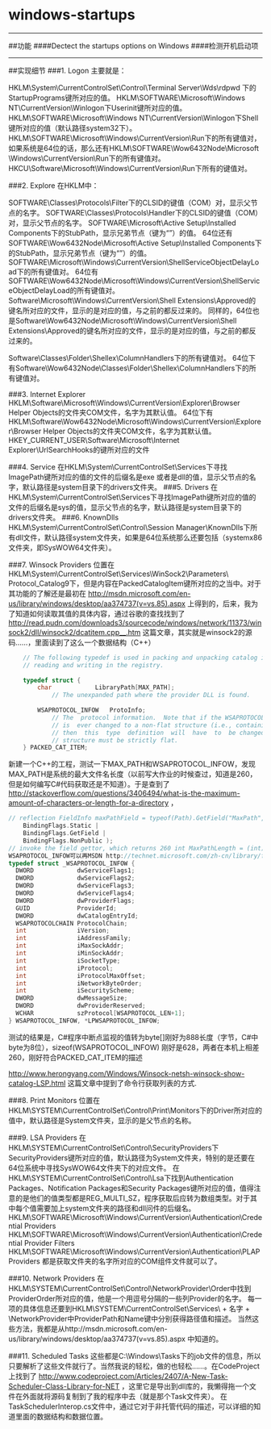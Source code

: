 # windows-startups
* * *
##功能
####Dectect the startups options on Windows
####检测开机启动项
* * *
##实现细节
###1.    Logon
主要就是：

HKLM\System\CurrentControlSet\Control\Terminal Server\Wds\rdpwd
下的StartupPrograms键所对应的值。
HKLM\SOFTWARE\Microsoft\Windows NT\CurrentVersion\Winlogon下Userinit键所对应的值。
HKLM\SOFTWARE\Microsoft\Windows NT\CurrentVersion\Winlogon下Shell键所对应的值（默认路径system32下）。
HKLM\SOFTWARE\Microsoft\Windows\CurrentVersion\Run下的所有键值对，如果系统是64位的话，那么还有HKLM\SOFTWARE\Wow6432Node\Microsoft \Windows\CurrentVersion\Run下的所有键值对。
HKCU\Software\Microsoft\Windows\CurrentVersion\Run下所有的键值对。

###2.	Explore
在HKLM中：

SOFTWARE\Classes\Protocols\Filter下的CLSID的键值（COM）对，显示父节点的名字。
SOFTWARE\Classes\Protocols\Handler下的CLSID的键值（COM）对，显示父节点的名字。
SOFTWARE\Microsoft\Active Setup\Installed Components下的StubPath，显示兄弟节点（键为“”）的值。
64位还有SOFTWARE\Wow6432Node\Microsoft\Active Setup\Installed Components下的StubPath，显示兄弟节点（键为“”）的值。
SOFTWARE\Microsoft\Windows\CurrentVersion\ShellServiceObjectDelayLoad下的所有键值对。
64位有SOFTWARE\Wow6432Node\Microsoft\Windows\CurrentVersion\ShellServiceObjectDelayLoad的所有键值对。
Software\Microsoft\Windows\CurrentVersion\Shell Extensions\Approved的键名所对应的文件，显示的是对应的值，与之前的都反过来的。
同样的，64位也是Software\Wow6432Node\Microsoft\Windows\CurrentVersion\Shell Extensions\Approved的键名所对应的文件，显示的是对应的值，与之前的都反过来的。

Software\Classes\Folder\Shellex\ColumnHandlers下的所有键值对。
64位下有Software\Wow6432Node\Classes\Folder\Shellex\ColumnHandlers下的所有键值对。

###3.	Internet Explorer
HKLM\Software\Microsoft\Windows\CurrentVersion\Explorer\Browser Helper Objects的文件夹COM文件，名字为其默认值。
64位下有HKLM\Software\Wow6432Node\Microsoft\Windows\CurrentVersion\Explorer\Browser Helper Objects的文件夹COM文件，名字为其默认值。
HKEY_CURRENT_USER\Software\Microsoft\Internet Explorer\UrlSearchHooks的键所对应的文件

###4.	Service
在HKLM\System\CurrentControlSet\Services下寻找ImagePath键所对应的值的文件的后缀名是exe 或者是dll的值，显示父节点的名字，默认路径是system目录下的drivers文件夹。
###5.	Drivers
在HKLM\System\CurrentControlSet\Services下寻找ImagePath键所对应的值的文件的后缀名是sys的值，显示父节点的名字，默认路径是system目录下的drivers文件夹。
###6.	KnownDlls
HKLM\System\CurrentControlSet\Control\Session Manager\KnownDlls下所有dll文件，默认路径system文件夹，如果是64位系统那么还要包括（systemx86文件夹，即SysWOW64文件夹）。

###7.	Winsock Providers
位置在HKLM\System\CurrentControlSet\Services\WinSock2\Parameters\ Protocol_Catalog9下，但是内容在PackedCatalogItem键所对应的之当中。对于其功能的了解还是最初在
http://msdn.microsoft.com/en-us/library/windows/desktop/aa374737(v=vs.85).aspx
上得到的，后来，我为了知道如何读取其值的具体内容，通过谷歌的查找找到了
http://read.pudn.com/downloads3/sourcecode/windows/network/11373/winsock2/dll/winsock2/dcatitem.cpp__.htm
这篇文章，其实就是winsock2的源码……，里面读到了这么一个数据结构（C++）
```c
	// The following typedef is used in packing and unpacking catalog item data for   
	// reading and writing in the registry.   
	   
	typedef struct {   
	    char            LibraryPath[MAX_PATH];   
	        // The unexpanded path where the provider DLL is found.   
	   
	    WSAPROTOCOL_INFOW   ProtoInfo;   
	        // The  protocol information.  Note that if the WSAPROTOCOL_INFOW structure   
	        // is  ever changed to a non-flat structure (i.e., containing pointers)   
	        // then  this  type  definition  will  have  to  be changed, since this   
	        // structure must be strictly flat.   
	} PACKED_CAT_ITEM;  
```
新建一个C++的工程，测试一下MAX_PATH和WSAPROTOCOL_INFOW，发现MAX_PATH是系统的最大文件名长度（以前写大作业的时候查过，知道是260，但是如何编写C#代码获取还是不知道）。于是查到了
http://stackoverflow.com/questions/3406494/what-is-the-maximum-amount-of-characters-or-length-for-a-directory
，
```c
// reflection FieldInfo maxPathField = typeof(Path).GetField("MaxPath", 
    BindingFlags.Static | 
    BindingFlags.GetField | 
    BindingFlags.NonPublic ); 
// invoke the field gettor, which returns 260 int MaxPathLength = (int) maxPathField.GetValue(null);
WSAPROTOCOL_INFOW可以再MSDN http://technet.microsoft.com/zh-cn/library/ff565963上查到其结构：
typedef struct _WSAPROTOCOL_INFOW {
  DWORD            dwServiceFlags1;
  DWORD            dwServiceFlags2;
  DWORD            dwServiceFlags3;
  DWORD            dwServiceFlags4;
  DWORD            dwProviderFlags;
  GUID             ProviderId;
  DWORD            dwCatalogEntryId;
  WSAPROTOCOLCHAIN ProtocolChain;
  int              iVersion;
  int              iAddressFamily;
  int              iMaxSockAddr;
  int              iMinSockAddr;
  int              iSocketType;
  int              iProtocol;
  int              iProtocolMaxOffset;
  int              iNetworkByteOrder;
  int              iSecurityScheme;
  DWORD            dwMessageSize;
  DWORD            dwProviderReserved;
  WCHAR            szProtocol[WSAPROTOCOL_LEN+1];
} WSAPROTOCOL_INFOW, *LPWSAPROTOCOL_INFOW;
```
测试的结果是，C#程序中断点监视的值转为byte[]刚好为888长度（字节，C#中byte为8位），sizeof(WSAPROTOCOL_INFOW) 刚好是628，两者在本机上相差260，刚好符合PACKED_CAT_ITEM的描述

http://www.herongyang.com/Windows/Winsock-netsh-winsock-show-catalog-LSP.html 这篇文章中提到了命令行获取列表的方式.

###8.    Print Monitors
位置在HKLM\SYSTEM\CurrentControlSet\Control\Print\Monitors下的Driver所对应的值中，默认路径是System文件夹，显示的是父节点的名称。

###9.	LSA Providers
在HKLM\SYSTEM\CurrentControlSet\Control\SecurityProviders下SecurityProviders键所对应的值，默认路径为System文件夹，特别的是还要在64位系统中寻找SysWOW64文件夹下的对应文件。
在HKLM\SYSTEM\CurrentControlSet\Control\Lsa下找到Authentication Packages、Notification Packages和Security Packages键所对应的值，值得注意的是他们的值类型都是REG_MULTI_SZ，程序获取后应转为数组类型。对于其中每个值需要加上system文件夹的路径和dll问件的后缀名。
HKLM\SOFTWARE\Microsoft\Windows\CurrentVersion\Authentication\Credential Providers
HKLM\SOFTWARE\Microsoft\Windows\CurrentVersion\Authentication\Credential Provider Filters
HKLM\SOFTWARE\Microsoft\Windows\CurrentVersion\Authentication\PLAP Providers
都是获取文件夹的名字所对应的COM组件文件就可以了。

###10.	 Network Providers
在HKLM\SYSTEM\CurrentControlSet\Control\NetworkProvider\Order中找到ProviderOrder所对应的值，他是一个用逗号分隔的一些列Provider的名字。
每一项的具体信息还要到HKLM\SYSTEM\CurrentControlSet\Services\ + 名字 + \NetworkProvider中ProviderPath和Name键中分别获得路径值和描述。
当然这些方法，我都是从http://msdn.microsoft.com/en-us/library/windows/desktop/aa374737(v=vs.85).aspx
中知道的。

###11.	Scheduled Tasks
这些都是C:\Windows\Tasks下的job文件的信息，所以只要解析了这些文件就行了。当然我说的轻松，做的也轻松……。在CodeProject上找到了
http://www.codeproject.com/Articles/2407/A-New-Task-Scheduler-Class-Library-for-NET
，这里它是导出到dll库的，我懒得拖一个文件在外面就将源码复制到了我的程序中去（就是那个Task文件夹）。
在TaskSchedulerInterop.cs文件中，通过它对于非托管代码的描述，可以详细的知道里面的数据结构和数据位置。
